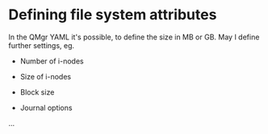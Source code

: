 
# Defining file system attributes
In the QMgr YAML it's possible, to define the size in MB or GB. May I define further settings, eg.

- Number of i-nodes

- Size of i-nodes

- Block size

- Journal options

...